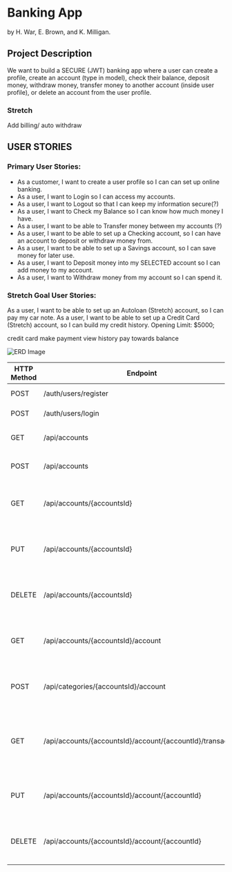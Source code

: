 # Banking App

by H. War, E. Brown, and K. Milligan.

## Project Description

We want to build a SECURE (JWT) banking app where a user can create a profile, create an account (type in model), check
their balance, deposit money, withdraw money, transfer money to another account (inside user profile), or delete an
account from the user profile.

### Stretch

Add billing/ auto withdraw

## USER STORIES

### Primary User Stories:

- As a customer, I want to create a user profile so I can can set up online banking.
- As a user, I want to Login so I can access my accounts.
- As a user, I want to Logout so that I can keep my information secure(?)
- As a user, I want to Check my Balance so I can know how much money I have.
- As a user, I want to be able to Transfer money between my accounts (?)
- As a user, I want to be able to set up a Checking account, so I can have an account to deposit or withdraw money from.
- As a user, I want to be able to set up a Savings account, so I can save money for later use.
- As a user, I want to Deposit money into my SELECTED account so I can add money to my account.
- As a user, I want to Withdraw money from my account so I can spend it.

### Stretch Goal User Stories:

As a user, I want to be able to set up an Autoloan (Stretch) account, so I can pay my car note. As a user, I want to be
able to set up a Credit Card (Stretch) account, so I can build my credit history. Opening Limit: $5000;

credit card make payment view history pay towards balance

![ERD Image](https://raw.githubusercontent.com/Kieran815/unit-2-project/main/banking%20app.drawio.png "test text")

| HTTP Method | Endpoint                                                   | Functionality                                                          | Access  |
|-------------|------------------------------------------------------------|------------------------------------------------------------------------|---------|
| POST        | /auth/users/register                                       | Registers a user                                                       | PUBLIC  |
| POST        | /auth/users/login                                          | Logs a user in                                                         | PUBLIC  |
| GET         | /api/accounts                                              | Lists all Account groups                                               | PRIVATE |
| POST        | /api/accounts                                              | Creates a new Account group                                            | PRIVATE |
| GET         | /api/accounts/{accountsId}                                 | Gets a single Account group with the supplied id                       | PRIVATE |
| PUT         | /api/accounts/{accountsId}                                 | Updates an Account group with the supplied id                          | PRIVATE |
| DELETE      | /api/accounts/{accountsId}                                 | Deletes a account group with the supplied id                           | PRIVATE |
| GET         | /api/accounts/{accountsId}/account                         | List all accounts in the given account group                           | PRIVATE |
| POST        | /api/categories/{accountsId}/account                       | Creates a new account in the given Account group                       | PRIVATE |
| GET         | /api/accounts/{accountsId}/account/{accountId}/transaction | Gets a List of transactions with the supplied accountsId and accountId | PRIVATE |
| PUT         | /api/accounts/{accountsId}/account/{accountId}             | Updates an account in the given account group                          | PRIVATE |
| DELETE      | /api/accounts/{accountsId}/account/{accountId}             | Deletes an account in the given Account group                          | PRIVATE |


    